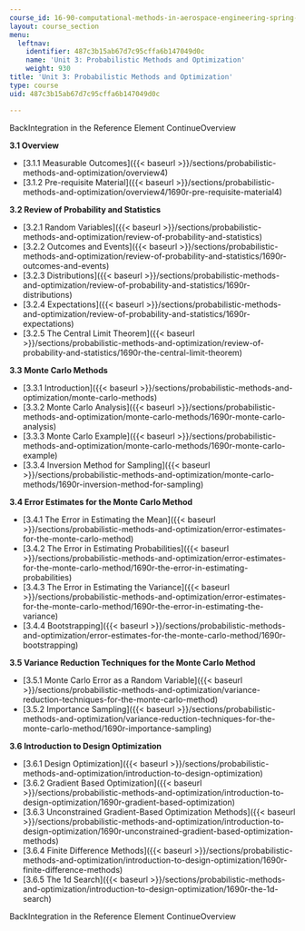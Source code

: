 ```yaml
---
course_id: 16-90-computational-methods-in-aerospace-engineering-spring-2014
layout: course_section
menu:
  leftnav:
    identifier: 487c3b15ab67d7c95cffa6b147049d0c
    name: 'Unit 3: Probabilistic Methods and Optimization'
    weight: 930
title: 'Unit 3: Probabilistic Methods and Optimization'
type: course
uid: 487c3b15ab67d7c95cffa6b147049d0c

---
```


BackIntegration in the Reference Element ContinueOverview

**3.1 Overview**

*   [3.1.1 Measurable Outcomes]({{< baseurl >}}/sections/probabilistic-methods-and-optimization/overview4)
*   [3.1.2 Pre-requisite Material]({{< baseurl >}}/sections/probabilistic-methods-and-optimization/overview4/1690r-pre-requisite-material4)

**3.2 Review of Probability and Statistics**

*   [3.2.1 Random Variables]({{< baseurl >}}/sections/probabilistic-methods-and-optimization/review-of-probability-and-statistics)
*   [3.2.2 Outcomes and Events]({{< baseurl >}}/sections/probabilistic-methods-and-optimization/review-of-probability-and-statistics/1690r-outcomes-and-events)
*   [3.2.3 Distributions]({{< baseurl >}}/sections/probabilistic-methods-and-optimization/review-of-probability-and-statistics/1690r-distributions)
*   [3.2.4 Expectations]({{< baseurl >}}/sections/probabilistic-methods-and-optimization/review-of-probability-and-statistics/1690r-expectations)
*   [3.2.5 The Central Limit Theorem]({{< baseurl >}}/sections/probabilistic-methods-and-optimization/review-of-probability-and-statistics/1690r-the-central-limit-theorem)

**3.3 Monte Carlo Methods**

*   [3.3.1 Introduction]({{< baseurl >}}/sections/probabilistic-methods-and-optimization/monte-carlo-methods)
*   [3.3.2 Monte Carlo Analysis]({{< baseurl >}}/sections/probabilistic-methods-and-optimization/monte-carlo-methods/1690r-monte-carlo-analysis)
*   [3.3.3 Monte Carlo Example]({{< baseurl >}}/sections/probabilistic-methods-and-optimization/monte-carlo-methods/1690r-monte-carlo-example)
*   [3.3.4 Inversion Method for Sampling]({{< baseurl >}}/sections/probabilistic-methods-and-optimization/monte-carlo-methods/1690r-inversion-method-for-sampling)

**3.4 Error Estimates for the Monte Carlo Method**

*   [3.4.1 The Error in Estimating the Mean]({{< baseurl >}}/sections/probabilistic-methods-and-optimization/error-estimates-for-the-monte-carlo-method)
*   [3.4.2 The Error in Estimating Probabilities]({{< baseurl >}}/sections/probabilistic-methods-and-optimization/error-estimates-for-the-monte-carlo-method/1690r-the-error-in-estimating-probabilities)
*   [3.4.3 The Error in Estimating the Variance]({{< baseurl >}}/sections/probabilistic-methods-and-optimization/error-estimates-for-the-monte-carlo-method/1690r-the-error-in-estimating-the-variance)
*   [3.4.4 Bootstrapping]({{< baseurl >}}/sections/probabilistic-methods-and-optimization/error-estimates-for-the-monte-carlo-method/1690r-bootstrapping)

**3.5 Variance Reduction Techniques for the Monte Carlo Method**

*   [3.5.1 Monte Carlo Error as a Random Variable]({{< baseurl >}}/sections/probabilistic-methods-and-optimization/variance-reduction-techniques-for-the-monte-carlo-method)
*   [3.5.2 Importance Sampling]({{< baseurl >}}/sections/probabilistic-methods-and-optimization/variance-reduction-techniques-for-the-monte-carlo-method/1690r-importance-sampling)

**3.6 Introduction to Design Optimization**

*   [3.6.1 Design Optimization]({{< baseurl >}}/sections/probabilistic-methods-and-optimization/introduction-to-design-optimization)
*   [3.6.2 Gradient Based Optimization]({{< baseurl >}}/sections/probabilistic-methods-and-optimization/introduction-to-design-optimization/1690r-gradient-based-optimization)
*   [3.6.3 Unconstrained Gradient-Based Optimization Methods]({{< baseurl >}}/sections/probabilistic-methods-and-optimization/introduction-to-design-optimization/1690r-unconstrained-gradient-based-optimization-methods)
*   [3.6.4 Finite Difference Methods]({{< baseurl >}}/sections/probabilistic-methods-and-optimization/introduction-to-design-optimization/1690r-finite-difference-methods)
*   [3.6.5 The 1d Search]({{< baseurl >}}/sections/probabilistic-methods-and-optimization/introduction-to-design-optimization/1690r-the-1d-search)

BackIntegration in the Reference Element ContinueOverview